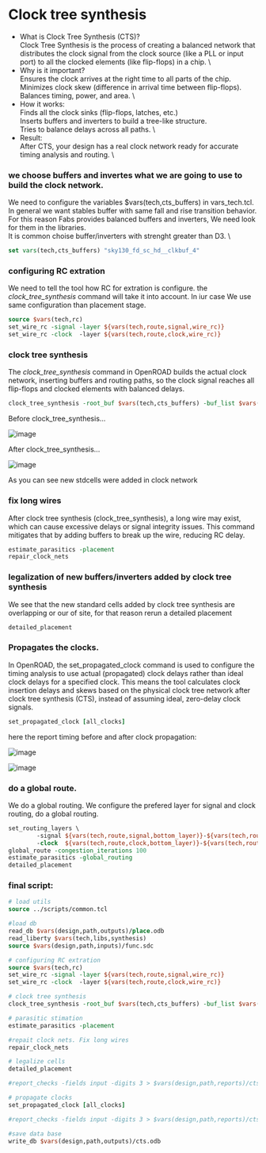 # Clock tree synthesis

* What is Clock Tree Synthesis (CTS)? \
    Clock Tree Synthesis is the process of creating a balanced network that distributes the clock signal from the clock source (like a PLL or input port) to all the clocked elements (like flip-flops) in a chip. \
* Why is it important? \
    Ensures the clock arrives at the right time to all parts of the chip. \
    Minimizes clock skew (difference in arrival time between flip-flops). \
    Balances timing, power, and area. \
* How it works: \
    Finds all the clock sinks (flip-flops, latches, etc.) \
    Inserts buffers and inverters to build a tree-like structure. \
    Tries to balance delays across all paths. \
* Result: \
After CTS, your design has a real clock network ready for accurate timing analysis and routing. \


### we choose buffers and invertes what we are going to use to build the clock network.
We need to configure the variables $vars(tech,cts_buffers) in vars_tech.tcl. \
In general we want stables buffer with same fall and rise transition behavior. For this reason Fabs provides balanced buffers and inverters, We need look for them in the libraries. \
It is common choise buffer/inverters with strenght greater than D3. \

```tcl
set vars(tech,cts_buffers) "sky130_fd_sc_hd__clkbuf_4"
```
### configuring RC extration
We need to tell the tool how RC for extration is configure. the _clock_tree_synthesis_ command will take it into account. In iur case We use same configuration than placement stage.

```tcl
source $vars(tech,rc)
set_wire_rc -signal -layer ${vars(tech,route,signal,wire_rc)}
set_wire_rc -clock  -layer ${vars(tech,route,clock,wire_rc)}
```

### clock tree synthesis
The _clock_tree_synthesis_ command in OpenROAD builds the actual clock network, inserting buffers and routing paths, so the clock signal reaches all flip-flops and clocked elements with balanced delays.

```tcl
clock_tree_synthesis -root_buf $vars(tech,cts_buffers) -buf_list $vars(tech,cts_buffers) -clk_nets {clk}
```
Before clock_tree_synthesis...

![image](https://github.com/user-attachments/assets/1872638c-d073-4ee1-aa62-afb8ff76a445)


After clock_tree_synthesis...

![image](https://github.com/user-attachments/assets/465bf4de-a27d-48c4-8ef1-907db757f7cd)


As you can see new stdcells were added in clock network

### fix long wires

After clock tree synthesis (clock_tree_synthesis), a long wire may exist, which can cause excessive delays or signal integrity issues. This command mitigates that by adding buffers to break up the wire, reducing RC delay.

```tcl
estimate_parasitics -placement
repair_clock_nets
```

### legalization of new buffers/inverters added by clock tree synthesis
We see that the new standard cells added by clock tree synthesis  are overlapping or our of site, for that reason rerun a detailed placement
```tcl
detailed_placement
```

### Propagates the clocks.
In OpenROAD, the set_propagated_clock command is used to configure the timing analysis to use actual (propagated) clock delays rather than ideal clock delays for a specified clock. This means the tool calculates clock insertion delays and skews based on the physical clock tree network after clock tree synthesis (CTS), instead of assuming ideal, zero-delay clock signals.

```tcl
set_propagated_clock [all_clocks]
```

here the report timing before and after clock propagation:

![image](https://github.com/user-attachments/assets/498ebd7f-4af0-45c6-9274-6a94852904e6)


![image](https://github.com/user-attachments/assets/305295f5-3860-4725-9835-30f5c43af1b9)


### do a global route.
We do a global routing. We configure the prefered layer for signal and clock routing, do a global routing.
```tcl
set_routing_layers \
        -signal ${vars(tech,route,signal,bottom_layer)}-${vars(tech,route,signal,top_layer)} \
        -clock  ${vars(tech,route,clock,bottom_layer)}-${vars(tech,route,clock,top_layer)}
global_route -congestion_iterations 100
estimate_parasitics -global_routing
detailed_placement
```

### final script:
```tcl
# load utils
source ../scripts/common.tcl

#load db
read_db $vars(design,path,outputs)/place.odb
read_liberty $vars(tech,libs,synthesis)
source $vars(design,path,inputs)/func.sdc

# configuring RC extration
source $vars(tech,rc)
set_wire_rc -signal -layer ${vars(tech,route,signal,wire_rc)}
set_wire_rc -clock  -layer ${vars(tech,route,clock,wire_rc)}

# clock tree synthesis
clock_tree_synthesis -root_buf $vars(tech,cts_buffers) -buf_list $vars(tech,cts_buffers) -clk_nets {clk}

# parasitic stimation
estimate_parasitics -placement

#repait clock nets. Fix long wires
repair_clock_nets

# legalize cells
detailed_placement

#report_checks -fields input -digits 3 > $vars(design,path,reports)/cts_timing_before_propagation.rpt

# propagate clocks
set_propagated_clock [all_clocks]

#report_checks -fields input -digits 3 > $vars(design,path,reports)/cts_timing_after_propagation.rpt

#save data base                                                                                                                                                                                                                             
write_db $vars(design,path,outputs)/cts.odb                    
```
